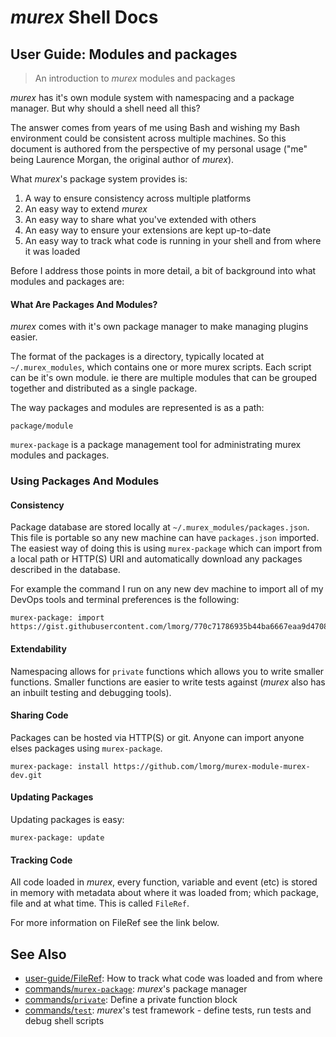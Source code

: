 # _murex_ Shell Docs

## User Guide: Modules and packages

> An introduction to _murex_ modules and packages

_murex_ has it's own module system with namespacing and a package manager. But
why should a shell need all this?

The answer comes from years of me using Bash and wishing my Bash environment
could be consistent across multiple machines. So this document is authored from
the perspective of my personal usage ("me" being Laurence Morgan, the original
author of _murex_).

What _murex_'s package system provides is:

1. A way to ensure consistency across multiple platforms
2. An easy way to extend _murex_
3. An easy way to share what you've extended with others
4. An easy way to ensure your extensions are kept up-to-date
5. An easy way to track what code is running in your shell and from where it
   was loaded

Before I address those points in more detail, a bit of background into what
modules and packages are:

#### What Are Packages And Modules?

_murex_ comes with it's own package manager to make managing plugins easier.

The format of the packages is a directory, typically located at `~/.murex_modules`,
which contains one or more murex scripts. Each script can be it's own module.
ie there are multiple modules that can be grouped together and distributed as a
single package.

The way packages and modules are represented is as a path:
    
    package/module
        
`murex-package` is a package management tool for administrating murex modules
and packages.

### Using Packages And Modules

#### Consistency

Package database are stored locally at `~/.murex_modules/packages.json`. This
file is portable so any new machine can have `packages.json` imported. The
easiest way of doing this is using `murex-package` which can import from a
local path or HTTP(S) URI and automatically download any packages described in
the database.

For example the command I run on any new dev machine to import all of my DevOps
tools and terminal preferences is the following:

    murex-package: import https://gist.githubusercontent.com/lmorg/770c71786935b44ba6667eaa9d470888/raw/fb7b79d592672d90ecb733944e144d722f77fdee/packages.json
    
#### Extendability

Namespacing allows for `private` functions which allows you to write smaller
functions. Smaller functions are easier to write tests against (_murex_ also
has an inbuilt testing and debugging tools).

#### Sharing Code

Packages can be hosted via HTTP(S) or git. Anyone can import anyone elses
packages using `murex-package`. 

    murex-package: install https://github.com/lmorg/murex-module-murex-dev.git
    
#### Updating Packages

Updating packages is easy:

    murex-package: update
    
#### Tracking Code

All code loaded in _murex_, every function, variable and event (etc) is stored
in memory with metadata about where it was loaded from; which package, file and
at what time. This is called `FileRef`.

For more information on FileRef see the link below.

## See Also

* [user-guide/FileRef](../user-guide/fileref.md):
  How to track what code was loaded and from where
* [commands/`murex-package`](../commands/murex-package.md):
  _murex_'s package manager
* [commands/`private`](../commands/private.md):
  Define a private function block
* [commands/`test`](../commands/test.md):
  _murex_'s test framework - define tests, run tests and debug shell scripts